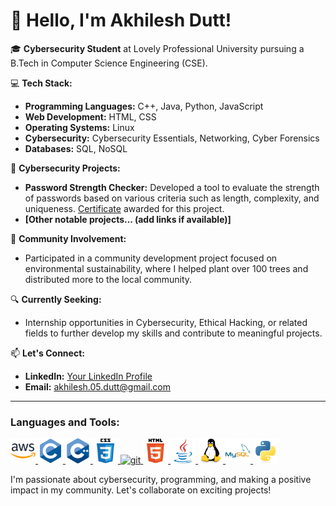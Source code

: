 # 👋 Hello, I'm Akhilesh Dutt!

🎓 **Cybersecurity Student** at Lovely Professional University pursuing a B.Tech in Computer Science Engineering (CSE).

💻 **Tech Stack:**
- **Programming Languages:** C++, Java, Python, JavaScript
- **Web Development:** HTML, CSS
- **Operating Systems:** Linux
- **Cybersecurity:** Cybersecurity Essentials, Networking, Cyber Forensics
- **Databases:** SQL, NoSQL

🔐 **Cybersecurity Projects:**
- **Password Strength Checker:** Developed a tool to evaluate the strength of passwords based on various criteria such as length, complexity, and uniqueness. 
  [Certificate](#) awarded for this project.
- **[Other notable projects... (add links if available)]**

🌱 **Community Involvement:**
- Participated in a community development project focused on environmental sustainability, where I helped plant over 100 trees and distributed more to the local community.

🔍 **Currently Seeking:**
- Internship opportunities in Cybersecurity, Ethical Hacking, or related fields to further develop my skills and contribute to meaningful projects.

📫 **Let's Connect:**
- **LinkedIn:** [Your LinkedIn Profile](#)
- **Email:** akhilesh.05.dutt@gmail.com

---
<h3 align="left">Languages and Tools:</h3>
<p align="left"> <a href="https://aws.amazon.com" target="_blank" rel="noreferrer"> <img src="https://raw.githubusercontent.com/devicons/devicon/master/icons/amazonwebservices/amazonwebservices-original-wordmark.svg" alt="aws" width="40" height="40"/> </a> <a href="https://www.cprogramming.com/" target="_blank" rel="noreferrer"> <img src="https://raw.githubusercontent.com/devicons/devicon/master/icons/c/c-original.svg" alt="c" width="40" height="40"/> </a> <a href="https://www.w3schools.com/cpp/" target="_blank" rel="noreferrer"> <img src="https://raw.githubusercontent.com/devicons/devicon/master/icons/cplusplus/cplusplus-original.svg" alt="cplusplus" width="40" height="40"/> </a> <a href="https://www.w3schools.com/css/" target="_blank" rel="noreferrer"> <img src="https://raw.githubusercontent.com/devicons/devicon/master/icons/css3/css3-original-wordmark.svg" alt="css3" width="40" height="40"/> </a> <a href="https://git-scm.com/" target="_blank" rel="noreferrer"> <img src="https://www.vectorlogo.zone/logos/git-scm/git-scm-icon.svg" alt="git" width="40" height="40"/> </a> <a href="https://www.w3.org/html/" target="_blank" rel="noreferrer"> <img src="https://raw.githubusercontent.com/devicons/devicon/master/icons/html5/html5-original-wordmark.svg" alt="html5" width="40" height="40"/> </a> <a href="https://www.java.com" target="_blank" rel="noreferrer"> <img src="https://raw.githubusercontent.com/devicons/devicon/master/icons/java/java-original.svg" alt="java" width="40" height="40"/> </a> <a href="https://www.linux.org/" target="_blank" rel="noreferrer"> <img src="https://raw.githubusercontent.com/devicons/devicon/master/icons/linux/linux-original.svg" alt="linux" width="40" height="40"/> </a> <a href="https://www.mysql.com/" target="_blank" rel="noreferrer"> <img src="https://raw.githubusercontent.com/devicons/devicon/master/icons/mysql/mysql-original-wordmark.svg" alt="mysql" width="40" height="40"/> </a> <a href="https://www.python.org" target="_blank" rel="noreferrer"> <img src="https://raw.githubusercontent.com/devicons/devicon/master/icons/python/python-original.svg" alt="python" width="40" height="40"/> </a> </p>


I'm passionate about cybersecurity, programming, and making a positive impact in my community. Let's collaborate on exciting projects!

